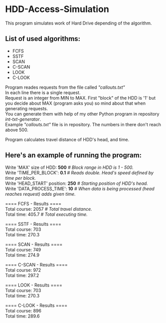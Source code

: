 HDD-Access-Simulation
===
This program simulates work of Hard Drive depending of the algorithm.  

List of used algorithms:
---
- FCFS
- SSTF
- SCAN
- C-SCAN
- LOOK
- C-LOOK    

Program reades requests from the file called <i>"callouts.txt"</i>  
In each line there is a single request.  
Request is an integer from MIN to MAX.
First "block" of the HDD is '1' but you decide about MAX (program asks you) so mind about that when generating requests.  
You can generate them with help of my other Python program in repository <i>int-txt-generator</i>.  
Example <i>"callouts.txt"</i> file is in repository. The numbers in there don't reach above 500.    

Program calculates travel distance of HDD's head, and time.  

Here's an example of running the program:  
---
Write 'MAX' size of HDD: <b>500</b>       <i># Block range in HDD is 1 - 500.</i>    
Write 'TIME_PER_BLOCK': <b>0.1</b>         <i># Reads double. Head's speed defined by time per block.</i>    
Write 'HEAD_START' position: <b>250</b>   <i># Starting position of HDD's head.</i>    
Write 'DATA_PROCESS_TIME': <b>10</b>       <i># When data is being processed (head reaches request) adds given time.</i>    
  
==== FCFS - Results ====  
Total course:  2057         <i># Total travel distance.</i>  
Total time:    405.7        <i># Total executing time.</i>  

==== SSTF - Results ====  
Total course:  703  
Total time:    270.3

==== SCAN - Results ====  
Total course:  749  
Total time:    274.9

==== C-SCAN - Results ====  
Total course:  972  
Total time:    297.2

==== LOOK - Results ====  
Total course:  703  
Total time:    270.3

==== C-LOOK - Results ====  
Total course:  896  
Total time:    289.6

